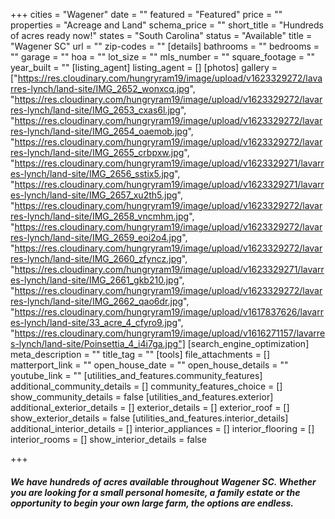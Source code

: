 +++
cities = "Wagener"
date = ""
featured = "Featured"
price = ""
properties = "Acreage and Land"
schema_price = ""
short_title = "Hundreds of acres ready now!"
states = "South Carolina"
status = "Available"
title = "Wagener SC"
url = ""
zip-codes = ""
[details]
bathrooms = ""
bedrooms = ""
garage = ""
hoa = ""
lot_size = ""
mls_number = ""
square_footage = ""
year_built = ""
[listing_agent]
listing_agent = []
[photos]
gallery = ["https://res.cloudinary.com/hungryram19/image/upload/v1623329272/lavarres-lynch/land-site/IMG_2652_wonxcq.jpg", "https://res.cloudinary.com/hungryram19/image/upload/v1623329272/lavarres-lynch/land-site/IMG_2653_cxas6l.jpg", "https://res.cloudinary.com/hungryram19/image/upload/v1623329272/lavarres-lynch/land-site/IMG_2654_oaemob.jpg", "https://res.cloudinary.com/hungryram19/image/upload/v1623329272/lavarres-lynch/land-site/IMG_2655_crbpxw.jpg", "https://res.cloudinary.com/hungryram19/image/upload/v1623329271/lavarres-lynch/land-site/IMG_2656_sstix5.jpg", "https://res.cloudinary.com/hungryram19/image/upload/v1623329271/lavarres-lynch/land-site/IMG_2657_xu2th5.jpg", "https://res.cloudinary.com/hungryram19/image/upload/v1623329272/lavarres-lynch/land-site/IMG_2658_vncmhm.jpg", "https://res.cloudinary.com/hungryram19/image/upload/v1623329272/lavarres-lynch/land-site/IMG_2659_eoi2o4.jpg", "https://res.cloudinary.com/hungryram19/image/upload/v1623329272/lavarres-lynch/land-site/IMG_2660_zfyncz.jpg", "https://res.cloudinary.com/hungryram19/image/upload/v1623329271/lavarres-lynch/land-site/IMG_2661_gkb210.jpg", "https://res.cloudinary.com/hungryram19/image/upload/v1623329272/lavarres-lynch/land-site/IMG_2662_qao6dr.jpg", "https://res.cloudinary.com/hungryram19/image/upload/v1617837626/lavarres-lynch/land-site/33_acre_4_cfyro9.jpg", "https://res.cloudinary.com/hungryram19/image/upload/v1616271157/lavarres-lynch/land-site/Poinsettia_4_i4i7ga.jpg"]
[search_engine_optimization]
meta_description = ""
title_tag = ""
[tools]
file_attachments = []
matterport_link = ""
open_house_date = ""
open_house_details = ""
youtube_link = ""
[utilities_and_features.community_features]
additional_community_details = []
community_features_choice = []
show_community_details = false
[utilities_and_features.exterior]
additional_exterior_details = []
exterior_details = []
exterior_roof = []
show_exterior_details = false
[utilities_and_features.interior_details]
additional_interior_details = []
interior_appliances = []
interior_flooring = []
interior_rooms = []
show_interior_details = false

+++
#### _We have hundreds of acres available throughout Wagener SC. Whether you are looking for a small personal homesite, a family estate or the opportunity to begin your own large farm, the options are endless._
